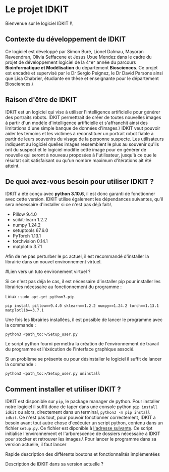 # Le projet IDKIT 

Bienvenue sur le logiciel IDKIT !\\

## Contexte du développement de IDKIT
Ce logiciel est développé par Simon Buré, Lionel Dalmau, Mayoran Raveendran, Olivia Seffacene et Jesus Uxue Mendez dans le cadre du projet de développement logiciel de la 4^e^ année du parcours **Bioinformatique et Modélisation** du département **Biosciences**. Ce projet est encadré et supervisé par le Dr Sergio Peignez, le Dr David Parsons ainsi que Lisa Chabrier, étudiante en thèse et enseignante pour le département Biosciences.\\

## Raison d'être de IDKIT
IDKIT est un logiciel qui vise à utiliser l'intelligence artificielle pour générer des portraits robots. IDKIT permettrait de créer de toutes nouvelles images à partir d'un modèle d'intelligence artificielle et s'affranchit ainsi des limitations d'une simple banque de données d'images.\\
IDKIT veut pouvoir aider les témoins et les victimes à reconstituer un portrait robot fiable à partir de leurs souvenirs du visage de la personne suspecte. Les utilisateurs indiquent au logiciel quelles images ressemblent le plus au souvenir qu'ils ont du suspect et le logiciel modifie cette image pour en générer de nouvelle qui seront à nouveau proposées à l'utilisateur, jusqu'à ce que le résultat soit satisfaisant ou qu'un nombre maximum d'itérations ait été atteint.

## De quoi avez-vous besoin pour utiliser IDKIT ?
IDKIT a été conçu avec **python 3.10.6**, il est donc garanti de fonctionner avec cette version. IDKIT utilise également les dépendances suivantes, qu'il sera nécessaire d'installer si ce n'est pas déjà fait:\\
 - Pillow 9.4.0
 - scikit-learn 1.2.2
 - numpy 1.24.2
 - setuptools 67.6.0 
 - PyTorch 1.13.1
 - torchvision 0.14.1
 - matplotib 3.7.1

Afin de ne pas perturber le pc actuel, il est recommandé d'installer la librairie dans un nouvel environnement virtuel.

#Lien vers un tuto environement virtuel ?

Si ce n'est pas déja le cas, il est nécessaire d'installer pip pour installer les librairies nécessaire au fonctionnement du programme :

Linux : `sudo apt-get python3-pip `

`pip install pillow==9.4.0 sklearn==1.2.2 numpy==1.24.2 torch==1.13.1 matplotlib==3.7.1`

Une fois les librairies installées, il est possible de lancer le programme avec la commande :

`python3 <path_to:>/Setup_user.py`

Le script python fourni permettra la création de l'environnement de travail du programme et l'éxécution de l'interface graphique associé.

Si un problème se présente ou pour désinstaller le logiciel il suffit de lancer la commande :

`python3 <path_to:>/Setup_user.py uninstall`


## Comment installer et utiliser IDKIT ?
IDKIT est disponible sur `pip`, le package manager de python. Pour installer notre logiciel il suffit donc de taper dans une console python `pip install idkit` ou alors, directement dans un terminal, `python3 -m pip install idkit`. Ce n'est pas tout, pour pouvoir fonctionner correctement, IDKIT a besoin avant tout autre chose d'exécuter un script python, contenu dans un fichier `setup.py`. Ce fichier est diponible à [l'adresse suivante](lienàajouter). Ce script initialise l'environnement et l'arborescence de dossiers nécessaire à IDKIT pour stocker et retrouver les images.\\
Pour lancer le programme dans sa version actuelle, il faut lancer 

Rapide description des différents boutons et fonctionnalités implémentées

Description de IDKIT dans sa version actuelle ?

